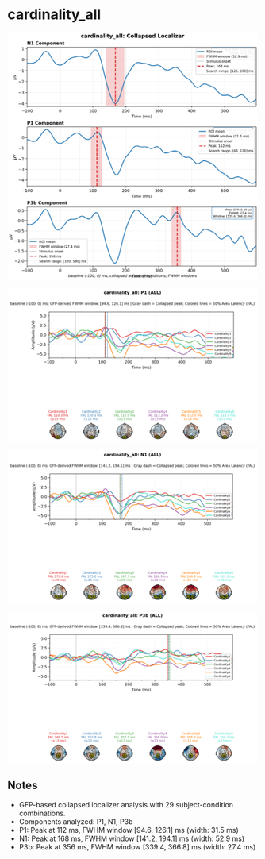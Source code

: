 # cardinality_all

![figure](docs/assets/plots/cardinality_all/cardinality_all-collapsed_localizer.png)

![figure](docs/assets/plots/cardinality_all/cardinality_all-P1.png)

![figure](docs/assets/plots/cardinality_all/cardinality_all-N1.png)

![figure](docs/assets/plots/cardinality_all/cardinality_all-P3b.png)


## Notes

- GFP-based collapsed localizer analysis with 29 subject-condition combinations.
- Components analyzed: P1, N1, P3b
- P1: Peak at 112 ms, FWHM window [94.6, 126.1] ms (width: 31.5 ms)
- N1: Peak at 168 ms, FWHM window [141.2, 194.1] ms (width: 52.9 ms)
- P3b: Peak at 356 ms, FWHM window [339.4, 366.8] ms (width: 27.4 ms)
